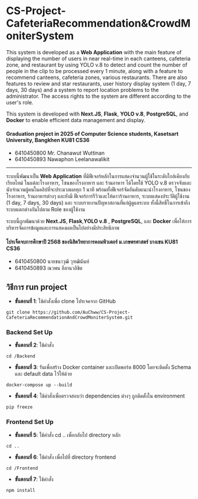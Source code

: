 # CS-Project-CafeteriaRecommendation&CrowdMoniterSystem

This system is developed as a **Web Application** with the main feature of displaying the number of users in near real-time in each canteens, cafeteria zone, and restaurant by using YOLO v.8 to detect and count the number of people in the clip to be processed every 1 minute, along with a feature to recommend canteens, cafeteria zones, various restaurants. There are also features to review and star restaurants, user history display system (1 day, 7 days, 30 days) and a system to report location problems to the administrator. The access rights to the system are different according to the user's role. 

This system is developed with **Next.JS**, **Flask**, **YOLO v.8**, **PostgreSQL**, and **Docker** to enable efficient data management and display. 

#### Graduation project in 2025 of Computer Science students, Kasetsart University, Bangkhen KU81 CS36 
- 6410450800 Mr. Chanawut Wuttinan 
- 6410450893 Nawaphon Leelanawalikit

___


ระบบนี้พัฒนาเป็น **Web Application** ที่มีฟีเจอร์หลักในการแสดงจำนวนผู้ใช้ในระดับใกล้เคียงกับเรียลไทม์ ในแต่ละโรงอาหาร, โซนของโรงอาหาร และ ร้านอาหาร ได้โดยใช้ YOLO v.8 ตรวจจับและนับจำนวนผู้คนในคลิปที่จะประมวลผลทุก 1 นาที พร้อมทั้งฟีเจอร์จัดอันดับแนะนำโรงอาหาร, โซนของโรงอาหาร, ร้านอาหารต่างๆ และยังมี ฟีเจอร์การรีวิวและให้ดาวร้านอาหาร, ระบบแสดงประวัติผู้ใช้งาน (1 day, 7 days, 30 days) และ ระบบรายงานปัญหาสถานที่แก่ผู้ดูแลระบบ ทั้งนี้สิทธิ์ในการเข้าถึงระบบแตกต่างกันไปตาม Role ของผู้ใช้งาน

ระบบนี้ถูกพัฒนาด้วย **Next.JS**, **Flask**,**YOLO v.8** , **PostgreSQL**, และ **Docker** เพื่อให้การบริหารจัดการข้อมูลและการแสดงผลเป็นไปอย่างมีประสิทธิภาพ

#### โปรเจ็คจบการศึกษาปี 2568 ของนิสิตวิทยาการคอมพิวเตอร์ ม.เกษตรศาสตร์ บางเขน KU81 CS36
- 6410450800 นายชนาวุฒิ วุฑฒินันท์
- 6410450893 ณวพน ลีลานวลิขิต


## วิธีการ run project
- **ขั้นตอนที่ 1**: ใช้คำสั่งเพื่อ clone โปรเจคจาก GitHub
```
git clone https://github.com/AuChww/CS-Project-CafeteriaRecommendationAndCrowdMoniterSystem.git
``` 

### Backend Set Up

- **ขั้นตอนที่ 2**: ใช้คำสั่ง 
```
cd /Backend
```

- **ขั้นตอนที่ 3**: รันเพื่อสร้าง Docker container และเปิดพอร์ต 8000 โดยจะติดตั้ง Schema และ default data ไว้ให้ด้วย
```
docker-compose up --build
```

- **ขั้นตอนที่ 4**: ใช้คำสั่งเพื่อตรวจสอบว่า dependencies ต่างๆ ถูกติดตั้งใน environment
```
pip freeze
```

### Frontend Set Up

- **ขั้นตอนที่ 5**: ใช้คำสั่ง cd .. เพื่อกลับไป directory หลัก
```
cd ..
```
- **ขั้นตอนที่ 6**: ใช้คำสั่ง เพื่อไปที่ directory frontend
```
cd /Frontend
```

- **ขั้นตอนที่ 7**: ใช้คำสั่ง 
```
npm install
```
